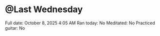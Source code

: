 # @Last Wednesday

Full date: October 8, 2025 4:05 AM
Ran today: No
Meditated: No
Practiced guitar: No